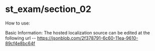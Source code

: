 # st_exam/section_02

How to use:


Basic Information:
The hosted localization source can be edited at the following url
-- https://jsonblob.com/2f378791-6c60-11ea-9610-89cf4e8bc64f